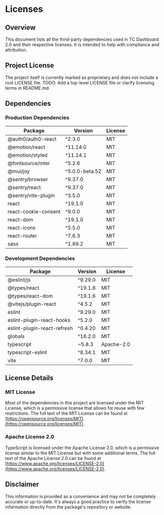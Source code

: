 # Licenses

## Overview

This document lists all the third-party dependencies used in TC Dashboard 2.0 and their respective licenses. It is intended to help with compliance and attribution.

## Project License

The project itself is currently marked as proprietary and does not include a root LICENSE file. TODO: Add a top-level LICENSE file or clarify licensing terms in README.md.

## Dependencies

### Production Dependencies

| Package              | Version        | License |
| -------------------- | -------------- | ------- |
| @auth0/auth0-react   | ^2.3.0         | MIT     |
| @emotion/react       | ^11.14.0       | MIT     |
| @emotion/styled      | ^11.14.1       | MIT     |
| @fontsource/inter    | ^5.2.6         | MIT     |
| @mui/joy             | ^5.0.0-beta.52 | MIT     |
| @sentry/browser      | ^9.37.0        | MIT     |
| @sentry/react        | ^9.37.0        | MIT     |
| @sentry/vite-plugin  | ^3.5.0         | MIT     |
| react                | ^19.1.0        | MIT     |
| react-cookie-consent | ^9.0.0         | MIT     |
| react-dom            | ^19.1.0        | MIT     |
| react-icons          | ^5.5.0         | MIT     |
| react-router         | ^7.6.3         | MIT     |
| sass                 | ^1.89.2        | MIT     |

### Development Dependencies

| Package                     | Version | License    |
| --------------------------- | ------- | ---------- |
| @eslint/js                  | ^9.29.0 | MIT        |
| @types/react                | ^19.1.8 | MIT        |
| @types/react-dom            | ^19.1.6 | MIT        |
| @vitejs/plugin-react        | ^4.5.2  | MIT        |
| eslint                      | ^9.29.0 | MIT        |
| eslint-plugin-react-hooks   | ^5.2.0  | MIT        |
| eslint-plugin-react-refresh | ^0.4.20 | MIT        |
| globals                     | ^16.2.0 | MIT        |
| typescript                  | ~5.8.3  | Apache-2.0 |
| typescript-eslint           | ^8.34.1 | MIT        |
| vite                        | ^7.0.0  | MIT        |

## License Details

### MIT License

Most of the dependencies in this project are licensed under the MIT License, which is a permissive license that allows for reuse with few restrictions. The full text of the MIT License can be found at [https://opensource.org/licenses/MIT](https://opensource.org/licenses/MIT).

### Apache License 2.0

TypeScript is licensed under the Apache License 2.0, which is a permissive license similar to the MIT License but with some additional terms. The full text of the Apache License 2.0 can be found at [https://www.apache.org/licenses/LICENSE-2.0](https://www.apache.org/licenses/LICENSE-2.0).

## Disclaimer

This information is provided as a convenience and may not be completely accurate or up-to-date. It's always a good practice to verify the license information directly from the package's repository or website.
